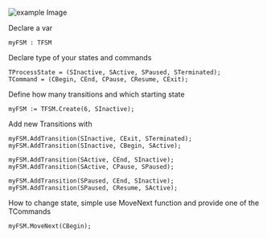 
![example Image](https://i.stack.imgur.com/IAXY4.gif)

Declare a var
```delphi
myFSM : TFSM
```
Declare type of your states and commands
```delphi
TProcessState = (SInactive, SActive, SPaused, STerminated);
TCommand = (CBegin, CEnd, CPause, CResume, CExit);
```
Define how many transitions and which starting state
```delphi
myFSM := TFSM.Create(6, SInactive);
```
Add new  Transitions with
```delphi
myFSM.AddTransition(SInactive, CExit, STerminated);
myFSM.AddTransition(SInactive, CBegin, SActive);

myFSM.AddTransition(SActive, CEnd, SInactive);
myFSM.AddTransition(SActive, CPause, SPaused);

myFSM.AddTransition(SPaused, CEnd, SInactive);
myFSM.AddTransition(SPaused, CResume, SActive);
```
How to change state, simple use MoveNext function and provide one of the TCommands
```delphi
myFSM.MoveNext(CBegin);
```
